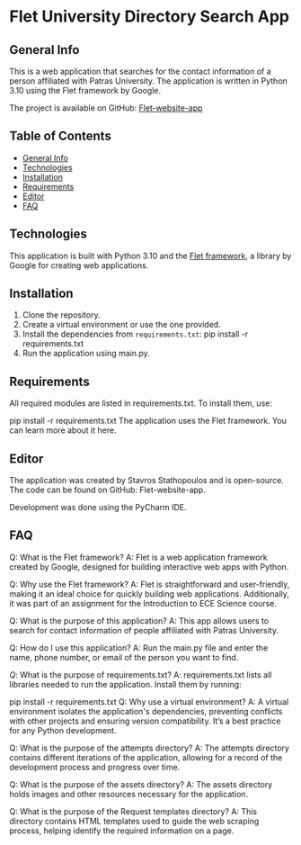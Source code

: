 # Flet University Directory Search App

## General Info

This is a web application that searches for the contact information of a person affiliated with Patras University. The application is written in Python 3.10 using the Flet framework by Google.

The project is available on GitHub: [Flet-website-app](https://github.com/Stavros-Stathopoulos/Flet-website-app)

## Table of Contents

- [General Info](#general-info)
- [Technologies](#technologies)
- [Installation](#installation)
- [Requirements](#requirements)
- [Editor](#editor)
- [FAQ](#faq)

## Technologies

This application is built with Python 3.10 and the [Flet framework](https://flet.dev), a library by Google for creating web applications.

## Installation

1. Clone the repository.
2. Create a virtual environment or use the one provided.
3. Install the dependencies from `requirements.txt`:
   pip install -r requirements.txt
4. Run the application using main.py.

## Requirements
All required modules are listed in requirements.txt. To install them, use:

pip install -r requirements.txt
The application uses the Flet framework. You can learn more about it here.

## Editor
The application was created by Stavros Stathopoulos and is open-source. The code can be found on GitHub: Flet-website-app.

Development was done using the PyCharm IDE.

## FAQ
Q: What is the Flet framework?
A: Flet is a web application framework created by Google, designed for building interactive web apps with Python.

Q: Why use the Flet framework?
A: Flet is straightforward and user-friendly, making it an ideal choice for quickly building web applications. Additionally, it was part of an assignment for the Introduction to ECE Science course.

Q: What is the purpose of this application?
A: This app allows users to search for contact information of people affiliated with Patras University.

Q: How do I use this application?
A: Run the main.py file and enter the name, phone number, or email of the person you want to find.

*Q*: What is the purpose of requirements.txt?
A: requirements.txt lists all libraries needed to run the application. Install them by running:

pip install -r requirements.txt
Q: Why use a virtual environment?
A: A virtual environment isolates the application's dependencies, preventing conflicts with other projects and ensuring version compatibility. It’s a best practice for any Python development.

Q: What is the purpose of the attempts directory?
A: The attempts directory contains different iterations of the application, allowing for a record of the development process and progress over time.

Q: What is the purpose of the assets directory?
A: The assets directory holds images and other resources necessary for the application.

Q: What is the purpose of the Request templates directory?
A: This directory contains HTML templates used to guide the web scraping process, helping identify the required information on a page.
